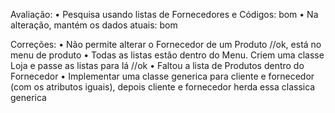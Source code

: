 Avaliação:
• Pesquisa usando listas de Fornecedores e Códigos: bom 
• Na alteração, <enter> mantém os dados atuais: bom 

Correções: 
• Não permite alterar o Fornecedor de um Produto  //ok, está no menu de produto
• Todas as listas estão dentro do Menu. Criem uma classe Loja e passe as listas para lá //ok
• Faltou a lista de Produtos dentro do Fornecedor
• Implementar uma classe generica para cliente e fornecedor (com os atributos iguais), depois cliente e fornecedor herda essa classica generica

